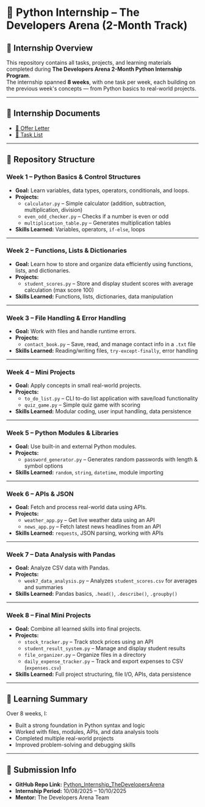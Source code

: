# 🐍 Python Internship – The Developers Arena (2-Month Track)

## 📅 Internship Overview
This repository contains all tasks, projects, and learning materials completed during **The Developers Arena 2-Month Python Internship Program**.  
The internship spanned **8 weeks**, with one task per week, each building on the previous week's concepts — from Python basics to real-world projects.

---

## 📄 Internship Documents
- [📜 Offer Letter](Internship_Documents/Internship_Offer_Letter.pdf)
- [📝 Task List](Internship_Documents/Internship_Task_List.pdf)

---

## 📂 Repository Structure

### **Week 1 – Python Basics & Control Structures**
- **Goal:** Learn variables, data types, operators, conditionals, and loops.
- **Projects:**
  - `calculator.py` – Simple calculator (addition, subtraction, multiplication, division)
  - `even_odd_checker.py` – Checks if a number is even or odd
  - `multiplication_table.py` – Generates multiplication tables
- **Skills Learned:** Variables, operators, `if-else`, loops

---

### **Week 2 – Functions, Lists & Dictionaries**
- **Goal:** Learn how to store and organize data efficiently using functions, lists, and dictionaries.
- **Projects:**
  - `student_scores.py` – Store and display student scores with average calculation (max score 100)
- **Skills Learned:** Functions, lists, dictionaries, data manipulation

---

### **Week 3 – File Handling & Error Handling**
- **Goal:** Work with files and handle runtime errors.
- **Projects:**
  - `contact_book.py` – Save, read, and manage contact info in a `.txt` file
- **Skills Learned:** Reading/writing files, `try-except-finally`, error handling

---

### **Week 4 – Mini Projects**
- **Goal:** Apply concepts in small real-world projects.
- **Projects:**
  - `to_do_list.py` – CLI to-do list application with save/load functionality
  - `quiz_game.py` – Simple quiz game with scoring
- **Skills Learned:** Modular coding, user input handling, data persistence

---

### **Week 5 – Python Modules & Libraries**
- **Goal:** Use built-in and external Python modules.
- **Projects:**
  - `password_generator.py` – Generates random passwords with length & symbol options
- **Skills Learned:** `random`, `string`, `datetime`, module importing

---

### **Week 6 – APIs & JSON**
- **Goal:** Fetch and process real-world data using APIs.
- **Projects:**
  - `weather_app.py` – Get live weather data using an API
  - `news_app.py` – Fetch latest news headlines from an API
- **Skills Learned:** `requests`, JSON parsing, working with APIs

---

### **Week 7 – Data Analysis with Pandas**
- **Goal:** Analyze CSV data with Pandas.
- **Projects:**
  - `week7_data_analysis.py` – Analyzes `student_scores.csv` for averages and summaries
- **Skills Learned:** Pandas basics, `.head()`, `.describe()`, `.groupby()`

---

### **Week 8 – Final Mini Projects**
- **Goal:** Combine all learned skills into final projects.
- **Projects:**
  - `stock_tracker.py` – Track stock prices using an API
  - `student_result_system.py` – Manage and display student results
  - `file_organizer.py` – Organize files in a directory
  - `daily_expense_tracker.py` – Track and export expenses to CSV (`expenses.csv`)
- **Skills Learned:** Full project structuring, file I/O, APIs, data persistence

---

## 📝 Learning Summary
Over 8 weeks, I:
- Built a strong foundation in Python syntax and logic
- Worked with files, modules, APIs, and data analysis tools
- Completed multiple real-world projects
- Improved problem-solving and debugging skills

---

## 📌 Submission Info
- **GitHub Repo Link:** [Python_Internship_TheDevelopersArena](https://github.com/Vishnuteja1610/Python_Internship_TheDevelopersArena)
- **Internship Period:** 10/08/2025 – 10/10/2025
- **Mentor:** The Developers Arena Team
